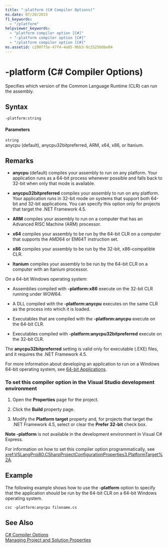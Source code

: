 ```yaml
---
title: "-platform (C# Compiler Options)"
ms.date: 07/20/2015
f1_keywords: 
  - "/platform"
helpviewer_keywords: 
  - "platform compiler option [C#]"
  - "-platform compiler option [C#]"
  - "/platform compiler option [C#]"
ms.assetid: c290ff5e-47f4-4a85-9bb3-9c2525b0be04
---
```

# -platform (C# Compiler Options)
Specifies which version of the Common Language Runtime (CLR) can run the assembly.  
  
## Syntax  
  
```console  
-platform:string  
```  
  
#### Parameters  
 `string`  
 anycpu (default), anycpu32bitpreferred, ARM, x64, x86, or Itanium.  
  
## Remarks  
  
- **anycpu** (default) compiles your assembly to run on any platform. Your application runs as a 64-bit process whenever possible and falls back to 32-bit when only that mode is available.  
  
- **anycpu32bitpreferred** compiles your assembly to run on any platform. Your application runs in 32-bit mode on systems that support both 64-bit and 32-bit applications. You can specify this option only for projects that target the .NET Framework 4.5.  
  
- **ARM** compiles your assembly to run on a computer that has an Advanced RISC Machine (ARM) processor.  
  
- **x64** compiles your assembly to be run by the 64-bit CLR on a computer that supports the AMD64 or EM64T instruction set.  
  
- **x86** compiles your assembly to be run by the 32-bit, x86-compatible CLR.  
  
- **Itanium** compiles your assembly to be run by the 64-bit CLR on a computer with an Itanium processor.  
  
 On a 64-bit Windows operating system:  
  
- Assemblies compiled with **-platform:x86** execute on the 32-bit CLR running under WOW64.  
  
- A DLL compiled with the **-platform:anycpu** executes on the same CLR as the process into which it is loaded.  
  
- Executables that are compiled with the **-platform:anycpu** execute on the 64-bit CLR.  
  
- Executables compiled with **-platform:anycpu32bitpreferred** execute on the 32-bit CLR.  
  
 The **anycpu32bitpreferred** setting is valid only for executable (.EXE) files, and it requires the .NET Framework 4.5.  
  
 For more information about developing an application to run on a Windows 64-bit operating system, see [64-bit Applications](../../../framework/64-bit-apps.md).  
  
### To set this compiler option in the Visual Studio development environment  
  
1. Open the **Properties** page for the project.  
  
2. Click the **Build** property page.  
  
3. Modify the **Platform target** property and, for projects that target the .NET Framework 4.5, select or clear the **Prefer 32-bit** check box.  
  
 **Note -platform** is not available in the development environment in Visual C# Express.  
  
 For information on how to set this compiler option programmatically, see <xref:VSLangProj80.CSharpProjectConfigurationProperties3.PlatformTarget%2A>.  
  
## Example  
 The following example shows how to use the **-platform** option to specify that the application should be run by the 64-bit CLR on a 64-bit Windows operating system.  
  
```console  
csc -platform:anycpu filename.cs  
```  
  
## See Also  
 [C# Compiler Options](index.md)  
 [Managing Project and Solution Properties](/visualstudio/ide/managing-project-and-solution-properties)
